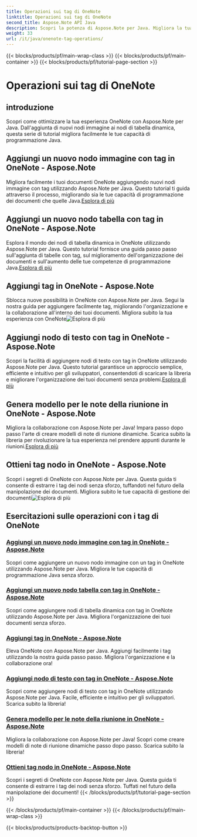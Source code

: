 ```yaml
---
title: Operazioni sui tag di OneNote
linktitle: Operazioni sui tag di OneNote
second_title: Aspose.Note API Java
description: Scopri la potenza di Aspose.Note per Java. Migliora la tua esperienza con OneNote con guide dettagliate sulle operazioni con i tag, sull'aggiunta di immagini, tabelle, nodi di testo e altro ancora.
weight: 33
url: /it/java/onenote-tag-operations/
---
```


{{< blocks/products/pf/main-wrap-class >}}
{{< blocks/products/pf/main-container >}}
{{< blocks/products/pf/tutorial-page-section >}}

# Operazioni sui tag di OneNote

## introduzione

Scopri come ottimizzare la tua esperienza OneNote con Aspose.Note per Java. Dall'aggiunta di nuovi nodi immagine ai nodi di tabella dinamica, questa serie di tutorial migliora facilmente le tue capacità di programmazione Java.

## Aggiungi un nuovo nodo immagine con tag in OneNote - Aspose.Note

 Migliora facilmente i tuoi documenti OneNote aggiungendo nuovi nodi immagine con tag utilizzando Aspose.Note per Java. Questo tutorial ti guida attraverso il processo, migliorando sia le tue capacità di programmazione dei documenti che quelle Java.[Esplora di più](./add-new-image-node-with-tag/)

## Aggiungi un nuovo nodo tabella con tag in OneNote - Aspose.Note

 Esplora il mondo dei nodi di tabella dinamica in OneNote utilizzando Aspose.Note per Java. Questo tutorial fornisce una guida passo passo sull'aggiunta di tabelle con tag, sul miglioramento dell'organizzazione dei documenti e sull'aumento delle tue competenze di programmazione Java.[Esplora di più](./add-new-table-node-with-tag/)

## Aggiungi tag in OneNote - Aspose.Note

 Sblocca nuove possibilità in OneNote con Aspose.Note per Java. Segui la nostra guida per aggiungere facilmente tag, migliorando l'organizzazione e la collaborazione all'interno dei tuoi documenti. Migliora subito la tua esperienza con OneNote![Esplora di più](./add-tag/)

## Aggiungi nodo di testo con tag in OneNote - Aspose.Note

 Scopri la facilità di aggiungere nodi di testo con tag in OneNote utilizzando Aspose.Note per Java. Questo tutorial garantisce un approccio semplice, efficiente e intuitivo per gli sviluppatori, consentendoti di scaricare la libreria e migliorare l'organizzazione dei tuoi documenti senza problemi.[Esplora di più](./add-text-node-with-tag/)

## Genera modello per le note della riunione in OneNote - Aspose.Note

Migliora la collaborazione con Aspose.Note per Java! Impara passo dopo passo l'arte di creare modelli di note di riunione dinamiche. Scarica subito la libreria per rivoluzionare la tua esperienza nel prendere appunti durante le riunioni.[Esplora di più](./generate-template-for-meeting-notes/)

## Ottieni tag nodo in OneNote - Aspose.Note

 Scopri i segreti di OneNote con Aspose.Note per Java. Questa guida ti consente di estrarre i tag dei nodi senza sforzo, tuffandoti nel futuro della manipolazione dei documenti. Migliora subito le tue capacità di gestione dei documenti![Esplora di più](./get-node-tags/)
## Esercitazioni sulle operazioni con i tag di OneNote
### [Aggiungi un nuovo nodo immagine con tag in OneNote - Aspose.Note](./add-new-image-node-with-tag/)
Scopri come aggiungere un nuovo nodo immagine con un tag in OneNote utilizzando Aspose.Note per Java. Migliora le tue capacità di programmazione Java senza sforzo.
### [Aggiungi un nuovo nodo tabella con tag in OneNote - Aspose.Note](./add-new-table-node-with-tag/)
Scopri come aggiungere nodi di tabella dinamica con tag in OneNote utilizzando Aspose.Note per Java. Migliora l'organizzazione dei tuoi documenti senza sforzo.
### [Aggiungi tag in OneNote - Aspose.Note](./add-tag/)
Eleva OneNote con Aspose.Note per Java. Aggiungi facilmente i tag utilizzando la nostra guida passo passo. Migliora l'organizzazione e la collaborazione ora!
### [Aggiungi nodo di testo con tag in OneNote - Aspose.Note](./add-text-node-with-tag/)
Scopri come aggiungere nodi di testo con tag in OneNote utilizzando Aspose.Note per Java. Facile, efficiente e intuitivo per gli sviluppatori. Scarica subito la libreria!
### [Genera modello per le note della riunione in OneNote - Aspose.Note](./generate-template-for-meeting-notes/)
Migliora la collaborazione con Aspose.Note per Java! Scopri come creare modelli di note di riunione dinamiche passo dopo passo. Scarica subito la libreria!
### [Ottieni tag nodo in OneNote - Aspose.Note](./get-node-tags/)
Scopri i segreti di OneNote con Aspose.Note per Java. Questa guida ti consente di estrarre i tag dei nodi senza sforzo. Tuffati nel futuro della manipolazione dei documenti!
{{< /blocks/products/pf/tutorial-page-section >}}

{{< /blocks/products/pf/main-container >}}
{{< /blocks/products/pf/main-wrap-class >}}

{{< blocks/products/products-backtop-button >}}
